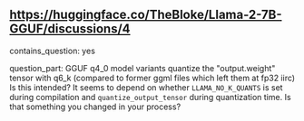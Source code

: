## https://huggingface.co/TheBloke/Llama-2-7B-GGUF/discussions/4

contains_question: yes

question_part: GGUF q4_0 model variants quantize the "output.weight" tensor with q6_k (compared to former ggml files which left them at fp32 iirc) Is this intended? It seems to depend on whether `LLAMA_NO_K_QUANTS` is set during compilation and `quantize_output_tensor` during quantization time. Is that something you changed in your process?